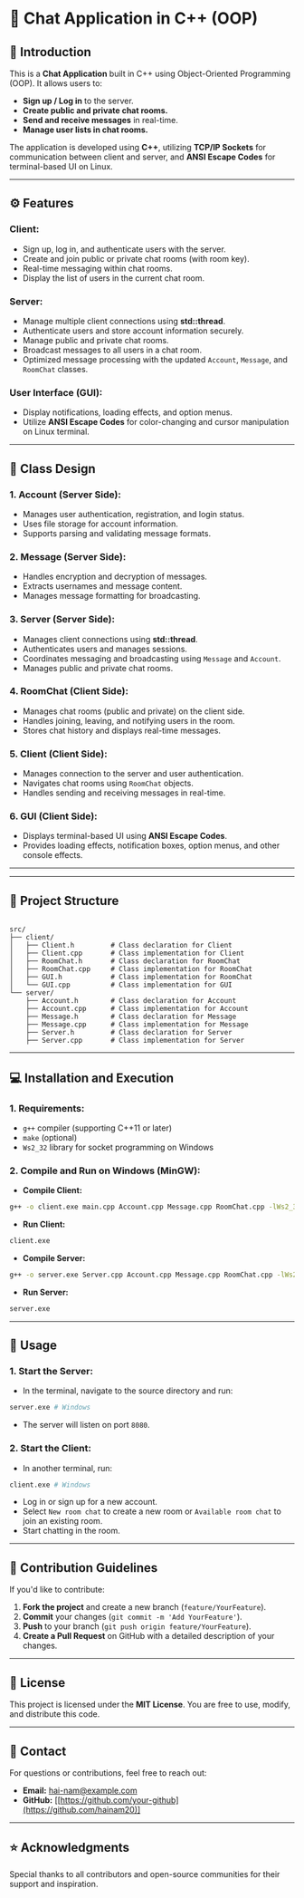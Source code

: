 # 🚀 Chat Application in C++ (OOP)

## 📖 Introduction
This is a **Chat Application** built in C++ using Object-Oriented Programming (OOP). It allows users to:
- **Sign up / Log in** to the server.
- **Create public and private chat rooms.**
- **Send and receive messages** in real-time.
- **Manage user lists in chat rooms.**

The application is developed using **C++**, utilizing **TCP/IP Sockets** for communication between client and server, and **ANSI Escape Codes** for terminal-based UI on Linux.

---

## ⚙️ Features
### Client:
- Sign up, log in, and authenticate users with the server.
- Create and join public or private chat rooms (with room key).
- Real-time messaging within chat rooms.
- Display the list of users in the current chat room.

### Server:
- Manage multiple client connections using **std::thread**.
- Authenticate users and store account information securely.
- Manage public and private chat rooms.
- Broadcast messages to all users in a chat room.
- Optimized message processing with the updated `Account`, `Message`, and `RoomChat` classes.

### User Interface (GUI):
- Display notifications, loading effects, and option menus.
- Utilize **ANSI Escape Codes** for color-changing and cursor manipulation on Linux terminal.

---

## 🧩 Class Design
### 1. **Account (Server Side):**
- Manages user authentication, registration, and login status.
- Uses file storage for account information.
- Supports parsing and validating message formats.

### 2. **Message (Server Side):**
- Handles encryption and decryption of messages.
- Extracts usernames and message content.
- Manages message formatting for broadcasting.

### 3. **Server (Server Side):**
- Manages client connections using **std::thread**.
- Authenticates users and manages sessions.
- Coordinates messaging and broadcasting using `Message` and `Account`.
- Manages public and private chat rooms.

### 4. **RoomChat (Client Side):**
- Manages chat rooms (public and private) on the client side.
- Handles joining, leaving, and notifying users in the room.
- Stores chat history and displays real-time messages.

### 5. **Client (Client Side):**
- Manages connection to the server and user authentication.
- Navigates chat rooms using `RoomChat` objects.
- Handles sending and receiving messages in real-time.

### 6. **GUI (Client Side):**
- Displays terminal-based UI using **ANSI Escape Codes**.
- Provides loading effects, notification boxes, option menus, and other console effects.
---


---

## 📂 Project Structure
```

src/
├── client/
│   ├── Client.h         # Class declaration for Client
│   ├── Client.cpp       # Class implementation for Client
│   ├── RoomChat.h       # Class declaration for RoomChat
│   ├── RoomChat.cpp     # Class implementation for RoomChat
│   ├── GUI.h            # Class implementation for RoomChat
│   └── GUI.cpp          # Class implementation for GUI
└── server/
    ├── Account.h        # Class declaration for Account
    ├── Account.cpp      # Class implementation for Account
    ├── Message.h        # Class declaration for Message
    ├── Message.cpp      # Class implementation for Message
    ├── Server.h         # Class declaration for Server
    ├── Server.cpp       # Class implementation for Server
```

---

## 💻 Installation and Execution
### 1. **Requirements:**
- `g++` compiler (supporting C++11 or later)
- `make` (optional)
- `Ws2_32` library for socket programming on Windows


### 2. **Compile and Run on Windows (MinGW):**
- **Compile Client:**
```sh
g++ -o client.exe main.cpp Account.cpp Message.cpp RoomChat.cpp -lWs2_32 -std=c++11 -pthread
```
- **Run Client:**
```sh
client.exe
```

- **Compile Server:**
```sh
g++ -o server.exe Server.cpp Account.cpp Message.cpp RoomChat.cpp -lWs2_32 -std=c++11 -pthread
```
- **Run Server:**
```sh
server.exe
```

---

## 🔨 Usage
### 1. **Start the Server:**
- In the terminal, navigate to the source directory and run:
```sh
server.exe # Windows
```
- The server will listen on port `8080`.

### 2. **Start the Client:**
- In another terminal, run:
```sh
client.exe # Windows
```
- Log in or sign up for a new account.
- Select `New room chat` to create a new room or `Available room chat` to join an existing room.
- Start chatting in the room.

---

## 🤝 Contribution Guidelines
If you'd like to contribute:
1. **Fork the project** and create a new branch (`feature/YourFeature`).
2. **Commit** your changes (`git commit -m 'Add YourFeature'`).
3. **Push** to your branch (`git push origin feature/YourFeature`).
4. **Create a Pull Request** on GitHub with a detailed description of your changes.

---

## 📜 License
This project is licensed under the **MIT License**. You are free to use, modify, and distribute this code.

---

## 📧 Contact
For questions or contributions, feel free to reach out:
- **Email:** hai-nam@example.com
- **GitHub:** [[https://github.com/your-github](https://github.com/hainam20)]

---

## ⭐ Acknowledgments
Special thanks to all contributors and open-source communities for their support and inspiration.

